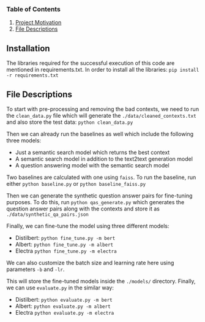 
### Table of Contents

1. [Project Motivation](#motivation)
2. [File Descriptions](#files)

## Installation <a name="installation"></a>

The libraries required for the successful execution of this code are mentioned in requirements.txt. In order to install all the libraries:
`pip install -r requirements.txt`

## File Descriptions <a name="files"></a>

To start with pre-processing and removing the bad contexts, we need to run the `clean_data.py` file which will generate the `./data/cleaned_contexts.txt` and also store the test data:
```python clean_data.py```

Then we can already run the baselines as well which include the following three models:
- Just a semantic search model which returns the best context
- A semantic search model in addition to the text2text generation model
- A question answering model with the semantic search model

Two baselines are calculated with one using `faiss`. To run the baseline, run either `python baseline.py` or `python baseline_faiss.py`

Then we can generate the synthetic question answer pairs for fine-tuning purposes. To do this, run `python qas_generate.py` which generates the question answer pairs along with the contexts and store it as `./data/synthetic_qa_pairs.json`

Finally, we can fine-tune the model using three different models:
- Distilbert: `python fine_tune.py -m bert`
- Albert: `python fine_tune.py -m albert`
- Electra `python fine_tune.py -m electra`

We can also customize the batch size and learning rate here using parameters `-b` and `-lr`.

This will store the fine-tuned models inside the `./models/` directory. Finally, we can use `evaluate.py` in the similar way:
- Distilbert: `python evaluate.py -m bert`
- Albert: `python evaluate.py -m albert`
- Electra `python evaluate.py -m electra`

